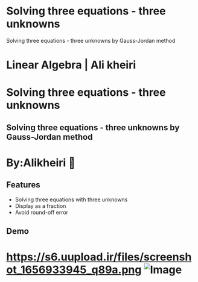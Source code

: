 

# Solving three equations - three unknowns

Solving three equations - three unknowns by Gauss-Jordan method
# Linear Algebra |  Ali kheiri 
# Solving three equations - three unknowns
Solving three equations - three unknowns by Gauss-Jordan method
----


# By:Alikheiri 👋


## Features

- Solving three equations with three unknowns
- Display as a fraction
- Avoid round-off error

## Demo

https://s6.uupload.ir/files/screenshot_1656933945_q89a.png
![Image](https://s6.uupload.ir/files/screenshot_1656933945_q89a.png)
=======
